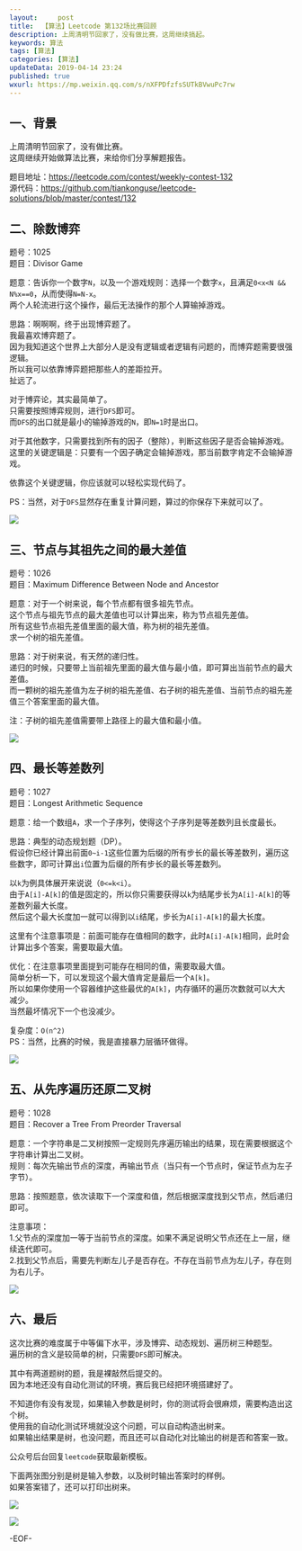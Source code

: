 ```yaml
---   
layout:     post  
title:  【算法】Leetcode 第132场比赛回顾  
description: 上周清明节回家了，没有做比赛，这周继续搞起。  
keywords: 算法  
tags: [算法]    
categories: [算法]  
updateData: 2019-04-14 23:24   
published: true 
wxurl: https://mp.weixin.qq.com/s/nXFPDfzfsSUTkBVwuPc7rw  
---  
```



## 一、背景  


上周清明节回家了，没有做比赛。  
这周继续开始做算法比赛，来给你们分享解题报告。  


题目地址：https://leetcode.com/contest/weekly-contest-132  
源代码：https://github.com/tiankonguse/leetcode-solutions/blob/master/contest/132  


## 二、除数博弈  


题号：1025  
题目：Divisor Game  


题意：告诉你一个数字`N`，以及一个游戏规则：选择一个数字`x`，且满足`0<x<N && N%x==0`，从而使得`N=N-x`。  
两个人轮流进行这个操作，最后无法操作的那个人算输掉游戏。  


思路：啊啊啊，终于出现博弈题了。  
我最喜欢博弈题了。  
因为我知道这个世界上大部分人是没有逻辑或者逻辑有问题的，而博弈题需要很强逻辑。  
所以我可以依靠博弈题把那些人的差距拉开。  
扯远了。  


对于博弈论，其实最简单了。  
只需要按照博弈规则，进行`DFS`即可。  
而`DFS`的出口就是最小的输掉游戏的`N`，即`N=1`时是出口。  


对于其他数字，只需要找到所有的因子（整除），判断这些因子是否会输掉游戏。  
这里的关键逻辑是：只要有一个因子确定会输掉游戏，那当前数字肯定不会输掉游戏。  


依靠这个关键逻辑，你应该就可以轻松实现代码了。  


PS：当然，对于`DFS`显然存在重复计算问题，算过的你保存下来就可以了。  



![](//res2019.tiankonguse.com/images/2019/04/14/leetcode-132-001.png)  


## 三、节点与其祖先之间的最大差值  


题号：1026  
题目：Maximum Difference Between Node and Ancestor  


题意：对于一个树来说，每个节点都有很多祖先节点。  
这个节点与祖先节点的最大差值也可以计算出来，称为节点祖先差值。  
所有这些节点祖先差值里面的最大值，称为树的祖先差值。    
求一个树的祖先差值。  


思路：对于树来说，有天然的递归性。  
递归的时候，只要带上当前祖先里面的最大值与最小值，即可算出当前节点的最大差值。  
而一颗树的祖先差值为左子树的祖先差值、右子树的祖先差值、当前节点的祖先差值三个答案里面的最大值。  


注：子树的祖先差值需要带上路径上的最大值和最小值。  



![](//res2019.tiankonguse.com/images/2019/04/14/leetcode-132-002.png)  


## 四、最长等差数列  


题号：1027   
题目：Longest Arithmetic Sequence   


题意：给一个数组`A`，求一个子序列，使得这个子序列是等差数列且长度最长。  


思路：典型的动态规划题（DP）。  
假设你已经计算出前面`0~i-1`这些位置为后缀的所有步长的最长等差数列，遍历这些数字，即可计算出`i`位置为后缀的所有步长的最长等差数列。  


以`k`为例具体展开来说说（`0<=k<i`）。  
由于`A[i]-A[k]`的值是固定的，所以你只需要获得以`k`为结尾步长为`A[i]-A[k]`的等差数列最大长度。  
然后这个最大长度加一就可以得到以`i`结尾，步长为`A[i]-A[k]`的最大长度。  


这里有个注意事项是：前面可能存在值相同的数字，此时`A[i]-A[k]`相同，此时会计算出多个答案，需要取最大值。  


优化：在注意事项里面提到可能存在相同的值，需要取最大值。  
简单分析一下，可以发现这个最大值肯定是最后一个`A[k]`。  
所以如果你使用一个容器维护这些最优的`A[k]`，内存循环的遍历次数就可以大大减少。  
当然最坏情况下一个也没减少。  


复杂度：`O(n^2)`  
PS：当然，比赛的时候，我是直接暴力层循环做得。  


![](//res2019.tiankonguse.com/images/2019/04/14/leetcode-132-003.png)  


## 五、从先序遍历还原二叉树  


题号：1028  
题目：Recover a Tree From Preorder Traversal   


题意：一个字符串是二叉树按照一定规则先序遍历输出的结果，现在需要根据这个字符串计算出二叉树。  
规则：每次先输出节点的深度，再输出节点（当只有一个节点时，保证节点为左子字节）。  


思路：按照题意，依次读取下一个深度和值，然后根据深度找到父节点，然后递归即可。  


注意事项：  
1.父节点的深度加一等于当前节点的深度。如果不满足说明父节点还在上一层，继续迭代即可。  
2.找到父节点后，需要先判断左儿子是否存在。不存在当前节点为左儿子，存在则为右儿子。  


![](//res2019.tiankonguse.com/images/2019/04/14/leetcode-132-004.png)  


## 六、最后  


这次比赛的难度属于中等偏下水平，涉及博弈、动态规划、遍历树三种题型。  
遍历树的含义是较简单的树，只需要`DFS`即可解决。  


其中有两道题树的题，我是裸敲然后提交的。  
因为本地还没有自动化测试的环境，赛后我已经把环境搭建好了。  


不知道你有没有发现，如果输入参数是树时，你的测试将会很麻烦，需要构造出这个树。  
使用我的自动化测试环境就没这个问题，可以自动构造出树来。  
如果输出结果是树，也没问题，而且还可以自动化对比输出的树是否和答案一致。  


公众号后台回复`leetcode`获取最新模板。  


下面两张图分别是树是输入参数，以及树时输出答案时的样例。  
如果答案错了，还可以打印出树来。  


![](//res2019.tiankonguse.com/images/2019/04/14/leetcode-132-005.png)  


![](//res2019.tiankonguse.com/images/2019/04/14/leetcode-132-006.png)  


-EOF-  


